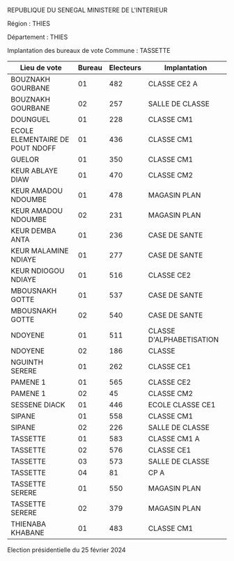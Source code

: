REPUBLIQUE DU SENEGAL MINISTERE DE L'INTERIEUR

Région : THIES

Département : THIES

Implantation des bureaux de vote Commune : TASSETTE

| Lieu de vote | Bureau | Electeurs | Implantation |
| - | - | - | - |
| BOUZNAKH GOURBANE | 01 | 482 | CLASSE CE2 A |
| BOUZNAKH GOURBANE | 02 | 257 | SALLE DE CLASSE |
| DOUNGUEL | 01 | 228 | CLASSE CM1 |
| ECOLE ELEMENTAIRE DE POUT NDOFF | 01 | 436 | CLASSE CM1 |
| GUELOR | 01 | 350 | CLASSE CM1 |
| KEUR ABLAYE DIAW | 01 | 470 | CLASSE CM2 |
| KEUR AMADOU NDOUMBE | 01 | 478 | MAGASIN PLAN |
| KEUR AMADOU NDOUMBE | 02 | 231 | MAGASIN PLAN |
| KEUR DEMBA ANTA | 01 | 236 | CASE DE SANTE |
| KEUR MALAMINE NDIAYE | 01 | 277 | CASE DE SANTE |
| KEUR NDIOGOU NDIAYE | 01 | 516 | CLASSE CE2 |
| MBOUSNAKH GOTTE | 01 | 537 | CASE DE SANTE |
| MBOUSNAKH GOTTE | 02 | 540 | CASE DE SANTE |
| NDOYENE | 01 | 511 | CLASSE D'ALPHABETISATION |
| NDOYENE | 02 | 186 | CLASSE |
| NGUINTH SERERE | 01 | 262 | CLASSE CE1 |
| PAMENE 1 | 01 | 565 | CLASSE CE2 |
| PAMENE 1 | 02 | 45 | CLASSE CM2 |
| SESSENE DIACK | 01 | 446 | ECOLE CLASSE CE1 |
| SIPANE | 01 | 558 | CLASSE CM1 |
| SIPANE | 02 | 226 | SALLE DE CLASSE |
| TASSETTE | 01 | 583 | CLASSE CM1 A |
| TASSETTE | 02 | 576 | CLASSE CE1 |
| TASSETTE | 03 | 573 | SALLE DE CLASSE |
| TASSETTE | 04 | 81 | CP A |
| TASSETTE SERERE | 01 | 550 | MAGASIN PLAN |
| TASSETTE SERERE | 02 | 379 | MAGASIN PLAN |
| THIENABA KHABANE | 01 | 483 | CLASSE CM1 |

<!-- PageNumber="16/34" -->

Election présidentielle du 25 février 2024
